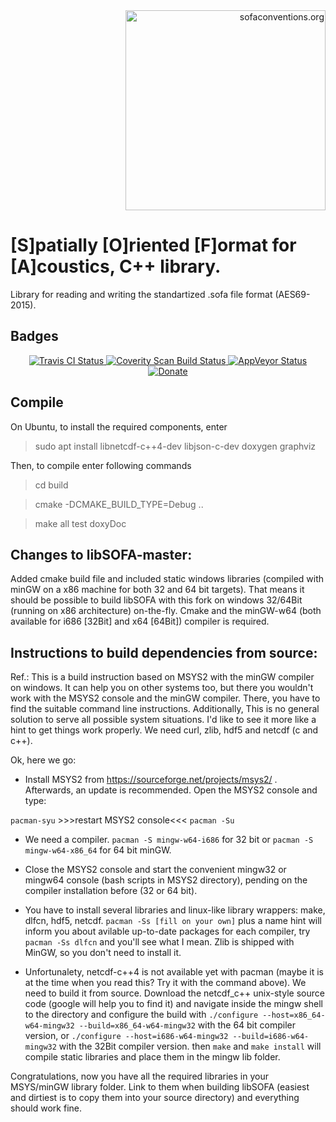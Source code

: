 <div align="right">
<a href="http://www.sofaconventions.org/">
	<img alt="sofaconventions.org" width="320px" src="https://raw.githubusercontent.com/hoene/libsofa/master/11960889.png"/>
</a>
</div

#

# [S]patially [O]riented [F]ormat for [A]coustics, C++ library.

Library for reading and writing the standartized .sofa file format (AES69-2015).

## Badges

<div align="center">
<a href="https://travis-ci.org/hoene/libsofa">
<img alt="Travis CI Status" src="https://travis-ci.org/hoene/libsofa.svg?branch=master"/>
</a>
<a href="https://scan.coverity.com/projects/hoene-libsofa">
<img alt="Coverity Scan Build Status" src="https://scan.coverity.com/projects/20300/badge.svg"/>
</a>
<a href="https://ci.appveyor.com/project/hoene/libsofa-s142k">
<img alt="AppVeyor Status" src="https://ci.appveyor.com/api/projects/status/mk86lx4ux2jn9tddpo/branch/master?svg=true"/>
</a>
<a href="https://www.paypal.com/cgi-bin/webscr?cmd=_s-xclick&hosted_button_id=GUN8R6NUQCS3C" >
<img alt="Donate" src="https://symonics.com/Donate-PayPal-green.svg"/>
</a>
</div>

## Compile


On Ubuntu, to install the required components, enter

> sudo apt install libnetcdf-c++4-dev libjson-c-dev doxygen graphviz

Then, to compile enter following commands

> cd build

> cmake -DCMAKE_BUILD_TYPE=Debug ..

> make all test doxyDoc



Changes to libSOFA-master:
------------

Added cmake build file and included static windows libraries (compiled with minGW on a x86 machine for both 32 and 64 bit targets). That means it should be possible to build libSOFA with this fork on windows 32/64Bit (running on x86 architecture) on-the-fly. Cmake and the minGW-w64 (both available for i686 [32Bit] and x64 [64Bit]) compiler is required.

Instructions to build dependencies from source:
------------

Ref.: This is a build instruction based on MSYS2 with the minGW compiler on windows. It can help you on other systems too, but there you  wouldn't work with the MSYS2 console and the minGW compiler. There, you have to find the suitable command line instructions. Additionally, This is no general solution to serve all possible system situations. I'd like to see it more like a hint to get things work properly. We need curl, zlib, hdf5 and netcdf (c and c++).

Ok, here we go:

- Install MSYS2 from https://sourceforge.net/projects/msys2/ . Afterwards, an update is recommended. Open the MSYS2 console and type:

``pacman-syu`` >>>restart MSYS2 console<<< ``pacman -Su``

- We need a compiler. ``pacman -S mingw-w64-i686`` for 32 bit or ``pacman -S mingw-w64-x86_64`` for 64 bit minGW. 

- Close the MSYS2 console and start the convenient mingw32 or mingw64 console (bash scripts in MSYS2 directory), pending on the compiler installation before (32 or 64 bit).

- You have to install several libraries and linux-like library wrappers: make, dlfcn, hdf5, netcdf. ``pacman -Ss [fill on your own]`` plus a name hint will inform you about avilable up-to-date packages for each compiler, try ``pacman -Ss dlfcn`` and you'll see what I mean. Zlib is shipped with MinGW, so you don't need to install it.

- Unfortunalety, netcdf-c++4 is not available yet with pacman (maybe it is at the time when you read this? Try it with the command above). We need to build it from source. Download the netcdf_c++ unix-style source code (google will help you to find it) and navigate inside the mingw shell to the directory and configure the build with ``./configure --host=x86_64-w64-mingw32 --build=x86_64-w64-mingw32`` with the 64 bit compiler version, or ``./configure --host=i686-w64-mingw32 --build=i686-w64-mingw32`` with the 32Bit compiler version. then ``make`` and ``make install`` will compile static libraries and place them in the mingw lib folder.

Congratulations, now you have all the required libraries in your MSYS/minGW library folder. Link to them when building libSOFA (easiest and dirtiest is to copy them into your source directory) and everything should work fine.
